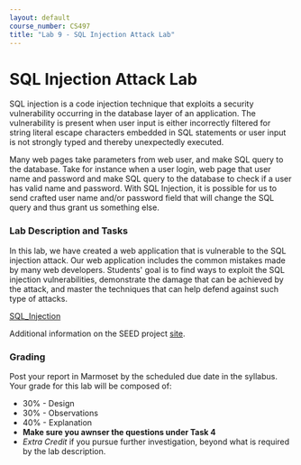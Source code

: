 ```yaml
---
layout: default
course_number: CS497
title: "Lab 9 - SQL Injection Attack Lab"
---
```


# SQL Injection Attack Lab
SQL injection is a code injection technique that exploits a security vulnerability occurring in the database layer of an application. The vulnerability is present when user input is either incorrectly filtered for string literal escape characters embedded in SQL statements or user input is not strongly typed and thereby unexpectedly executed.

Many web pages take parameters from web user, and make SQL query to the database. Take for instance when a user login, web page that user name and password and make SQL query to the database to check if a user has valid name and password. With SQL Injection, it is possible for us to send crafted user name and/or password field that will change the SQL query and thus grant us something else.

### Lab Description and Tasks
In this lab, we have created a web application that is vulnerable to the SQL injection attack. Our web application includes the common mistakes made by many web developers. Students' goal is to find ways to exploit the SQL injection vulnerabilities, demonstrate the damage that can be achieved by the attack, and master the techniques that can help defend against such type of attacks.

[SQL_Injection](Web_SQL_Injection.pdf)

Additional information on the SEED project [site](http://www.cis.syr.edu/~wedu/seed/Labs_16.04/Web/Web_SQL_Injection/). 


### Grading
Post your report in Marmoset by the scheduled due date in the syllabus. Your grade for this lab will be composed of:
- 30% - Design
- 30% - Observations
- 40% - Explanation
- **Make sure you awnser the questions under Task 4**
- *Extra Credit* if you pursue further investigation, beyond what is required by the lab description.
